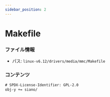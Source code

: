 ```yaml
---
sidebar_position: 2
---
```

# Makefile

### ファイル情報

- パス: `linux-v6.12/drivers/media/mmc/Makefile`

### コンテンツ

```txt
# SPDX-License-Identifier: GPL-2.0
obj-y += siano/

```
